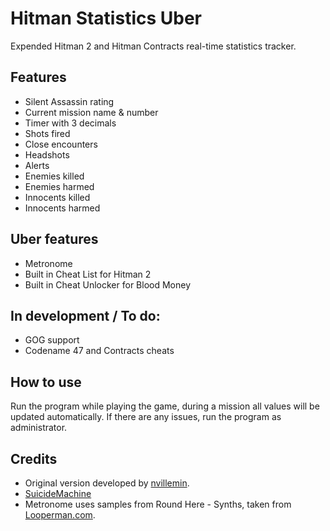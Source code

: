 Hitman Statistics Uber
============
Expended Hitman 2 and Hitman Contracts real-time statistics tracker.

Features
-------
* Silent Assassin rating
* Current mission name & number
* Timer with 3 decimals
* Shots fired
* Close encounters
* Headshots
* Alerts
* Enemies killed
* Enemies harmed
* Innocents killed
* Innocents harmed

Uber features
-------
* Metronome
* Built in Cheat List for Hitman 2
* Built in Cheat Unlocker for Blood Money
  
In development / To do:
-------
* GOG support
* Codename 47 and Contracts cheats

How to use
-------
Run the program while playing the game, during a mission all values will be updated automatically. If there are any issues, run the program as administrator.
  
Credits
-------
* Original version developed by [nvillemin](https://github.com/nvillemin/HitmanStatistics).
* [SuicideMachine](http://www.twitch.tv/suicidemachine)
* Metronome uses samples from Round Here - Synths, taken from [Looperman.com](http://www.looperman.com/loops/detail/82774/round-here-synths-by-jvil83-free-280bpm-trap-synth-loop).